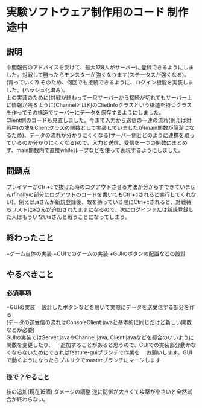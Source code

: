 # 実験ソフトウェア制作用のコード 制作途中
## 説明
中間報告のアドバイスを受けて、最大128人がサーバーに登録できるようにしました。対戦して勝ったらモンスターが強くなります(ステータスが強くなる)。
(育っていく?)
そのため、何回でも接続できるように、ログイン機能を実装しました。(ハッシュ化済み)。 <br>
上の実装のために(対戦が終わって一旦サーバーから接続が切れてもサーバー上に情報が残るように)Channelとは別のClietInfoクラスという構造を持つクラスを作ってその構造でサーバーにデータを保存するようにしました。 <br>
Client側のコードも見直しました。今まで入力から送信の一連の流れ(例えば対戦中)の塊をClientクラスの関数として実装していましたが(main関数が簡潔になるため)、データの流れが分かりにくくなる(サーバー側とどのように連携を取っているのか分かりにくくなる)ので、入力と送信、受信を一つの関数にまとめず、main関数内で直接whileループなどを使って表現するようにしました。 <br>
## 問題点
プレイヤーがCtrl+cで抜けた時のログアウトさせる方法が分からずできていません(finallyの部分にログアウトのコードを書いてもCtrl+cされると実行してくれない)。例えば,aさんが新規登録後、敵を待っている間にCtrl+cされると、対戦待ちリストにaさんが追加されたままになるので、次にログインまたは新規登録した人はもういないaさんと戦うことになってしまう。 <br>
## 終わったこと
+ゲーム自体の実装
+CUIでのゲームの実装
+GUIのボタンの配置などの設計
## やるべきこと
### 必須事項
+GUIの実装　
設計したボタンなどを用いて実際にデータを送受信する部分を作る <br>
(データの送受信の流れはConsoleClient.javaと基本的に同じだけど新しい関数などが必要) <br>
GUIの実装ではServer.javaやChannel.java, Client.javaなどを都合のいいように関数を変更したり、 　追加することがあると思うので、CUIでの実装部分動かなくならないためにできればfeature-guiブランチで作業を 　お願いします。GUIで動くようになったらプルリクでmasterブランチにマージします
### 後で？やること
技の追加(現在16個)
ダメージの調整
逆に防御が大きくて攻撃が小さいと全然試合が終わらない。
